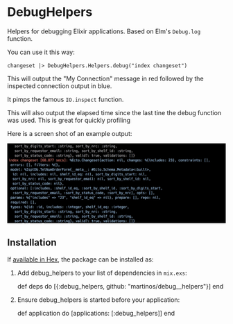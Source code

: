 # DebugHelpers

Helpers for debugging Elixir applications. Based on Elm's `Debug.log` function. 

You can use it this way:

    changeset |> DebugHelpers.Helpers.debug("index changeset")

This will output the "My Connection" message in red followed by the inspected connection output in blue.

It pimps the famous `IO.inspect` function.

This will also output the elapsed time since the last tine the debug function was used. This is great for quickly profiling

Here is a screen shot of an example output:

![](/docs/screen_shot.jpg)

## Installation

If [available in Hex](https://hex.pm/docs/publish), the package can be installed as:

  1. Add debug_helpers to your list of dependencies in `mix.exs`:

        def deps do
          [{:debug_helpers, github: "martinos/debug__helpers"}]
        end

  2. Ensure debug_helpers is started before your application:

        def application do
          [applications: [:debug_helpers]]
        end

